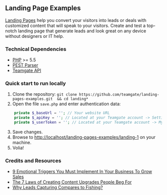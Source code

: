 ## Landing Page Examples

[Landing Pages](https://www.teamgate.com/features/landing-pages) help you convert your visitors into leads or deals with customized content that will speak to your visitors. Create and test a top-notch landing page that generate leads and look great on any device without designers or IT help.

### Technical Dependencies

- [PHP](http://www.php.net) >= 5.5
- [PEST Parser](https://github.com/pest-parser/pest)
- [Teamgate API](http://docs.teamgate.com/v4/reference)

### Quick start to run locally

1. Clone the repository: `git clone https://github.com/teamgate/landing-pages-examples.git  && cd landing*`
2. Open the file `save.php` and enter authentication data:
```php
    private $_baseUrl = ''; // Your website URL
    private $_apiKey = ''; // Located at your Teamgate account -> Settings -> Additional features -> External Apps
    private $_userToken = ''; // Located at your Teamgate account -> My profile -> Integrations -> API access
```
3. Save changes.
4. Browse to [http://localhost/landing-pages-examples/landing-1](http://localhost/landing-pages-examples/landing-1) on your machine.
5. Volia!

### Credits and Resources

- [9 Emotional Triggers You Must Implement In Your Business To Grow Sales](https://blog.teamgate.com/9-emotional-triggers-you-must-implement-to-grow-sales/)
- [The 7 Laws of Creating Content Upgrades People Beg For](https://blog.teamgate.com/7-laws-of-creating-content-upgrades/)
- [Why Leads Capturing Compares to Fishing?](https://blog.teamgate.com/leads-capturing-and-fishing/)
